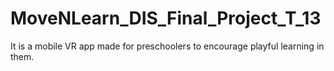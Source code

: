 # MoveNLearn_DIS_Final_Project_T_13
 
It is a mobile VR app made for preschoolers to encourage playful learning in them.
